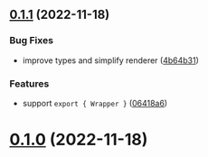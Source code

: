 ## [0.1.1](https://github.com/brillout/stem-react/compare/v0.1.0...v0.1.1) (2022-11-18)


### Bug Fixes

* improve types and simplify renderer ([4b64b31](https://github.com/brillout/stem-react/commit/4b64b31d260e3e646a136c556500af4b291601aa))


### Features

* support `export { Wrapper }` ([06418a6](https://github.com/brillout/stem-react/commit/06418a6f719a01746256292cc15ff20dc28a9f85))



# [0.1.0](https://github.com/brillout/stem-react/compare/v0.0.15...v0.1.0) (2022-11-18)




